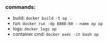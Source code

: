 ### commands:

- build:
  `docker build -t op .`
- run:
  `docker run -dp 8888:80 --name op op`
- logs:
  `docker logs op`
- container cmd:
  `docker exec -it bash op`
